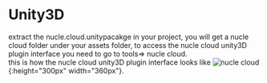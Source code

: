 # Unity3D
 
extract the nucle.cloud.unitypacakge in your project, you will get a nucle cloud folder under your assets folder,
to access the nucle cloud unity3D plugin interface you need to go to tools=> nucle cloud.  
this is how the nucle cloud unity3D plugin interface looks like
![nucle cloud](https://www.nucle.cloud/media/Unity3DPlugin.png){:height="300px" width="360px"}.
